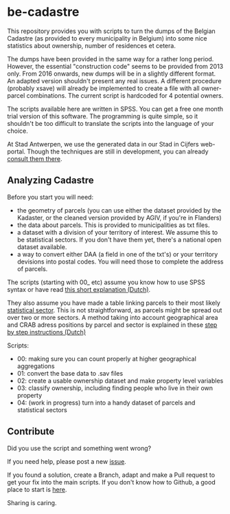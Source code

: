 # be-cadastre
This repository provides you with scripts to turn the dumps of the Belgian Cadastre (as provided to every municipality in Belgium) into some nice statistics about ownership, number of residences et cetera.

The dumps have been provided in the same way for a rather long period. However, the essential "construction code" seems to be provided from 2013 only. From 2016 onwards, new dumps will be in a slightly different format. An adapted version shouldn't present any real issues. A different procedure (probably xsave) will already be implemented to create a file with all owner-parcel combinations. The current script is hardcoded for 4 potential owners.

The scripts available here are written in SPSS. You can get a free one month trial version of this software. 
The programming is quite simple, so it shouldn't be too difficult to translate the scripts into the language of your choice.

At Stad Antwerpen, we use the generated data in our Stad in Cijfers web-portal. Though the techniques are still in development, you can already [consult them there](https://stadincijfers.antwerpen.be/databank/?cat_open=Wonen%20en%20ruimte/Kadaster/Eigenaars&var=prcp_eigenaarswoning&view=map&geolevel=wijk&geocompare=antwerpen).



## Analyzing Cadastre

Before you start you will need:
- the geometry of parcels (you can use either the dataset provided by the Kadaster, or the cleaned version provided by AGIV, if you're in Flanders)
- the data about parcels. This is provided to municipalities as txt files.
- a dataset with a division of your territory of interest. We assume this to be statistical sectors. If you don't have them yet, there's a national open dataset available.
- a way to convert either DAA (a field in one of the txt's) or your territory devisions into postal codes. You will need those to complete the address of parcels.

The scripts (starting with 00_ etc) assume you know how to use SPSS syntax or have read [this short explanation (Dutch)](https://drive.google.com/file/d/0BzkGrg-2Kbc9aEhhb1UwQklGb2c/view?usp=sharing).

They also assume you have made a table linking parcels to their most likely [statistical sector](http://www.geopunt.be/catalogus/datasetfolder/cb7113a3-58db-498c-89b7-24cb509b002d). This is not straightforward, as parcels might be spread out over two or more sectors. A method taking into account geographical area and CRAB adress positions by parcel and sector is explained in these [step by step instructions (Dutch)](https://drive.google.com/file/d/0BzkGrg-2Kbc9OUlST1F0WFFmRGc/view?usp=sharing)

Scripts:
- 00: making sure you can count properly at higher geographical aggregations
- 01: convert the base data to .sav files
- 02: create a usable ownership dataset and make property level variables
- 03: classify ownership, including finding people who live in their own property
- 04: (work in progress) turn into a handy dataset of parcels and statistical sectors


## Contribute

Did you use the script and something went wrong? 

If you need help, please post a new [issue](https://github.com/joostschouppe/be-cadastre/issues/new).

If you found a solution, create a Branch, adapt and make a Pull request to get your fix into the main scripts. If you don't know how to Github, a good place to start is [here](https://guides.github.com/activities/hello-world/).

Sharing is caring.
